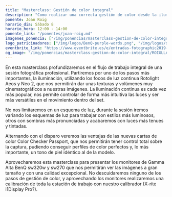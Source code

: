 ```yaml
---
title: "Masterclass: Gestión de color integral"
description: "Como realizar una correcta gestión de color desde la iluminación al perfilado de pantalla"
ponente: Joan Roig
horario_dia: Sábado 8
horario_hora: 12:00 - 14:00
ponente_link: "/ponentes/joan-roig.md"
imagenes_ponencia: ["/img/ponencias/masterclass-gestion-de-color-integral/ROIGLLASERA_PARETS_001.jpg", "/img/ponencias/masterclass-gestion-de-color-integral/ROIGLLASERA_PARETS_002.jpg", "/img/ponencias/masterclass-gestion-de-color-integral/ROIGLLASERA_PARETS_003.jpg", "/img/ponencias/masterclass-gestion-de-color-integral/ROIGLLASERA_PARETS_004.jpg", "/img/ponencias/masterclass-gestion-de-color-integral/ROIGLLASERA_PARETS_005.jpg"] 
logo_patricinadores: ["/img/logos/BenQ-purple-words.png", "/img/logos/x-rite orange grey.png"] 
eventbrite_link: "https://www.eventbrite.es/e/entradas-fotographic2019-61801209080"
og_image: "/img/ponencias/masterclass-gestion-de-color-integral/ROIGLLASERA_PARETS_001.jpg"
---
```

En esta masterclass profundizaremos en el flujo de trabajo integral de una sesión fotográfica profesional. Partiremos por uno de los pasos más importantes, la iluminación, utilizando los focos de luz continua Rotolight Aeos y Neo 2, que nos permitirán dar unas texturas y volúmenes muy cinematográficos a nuestras imágenes. La iluminación continua es cada vez más popular, nos permite controlar de forma más intuitiva las luces y ser más versátiles en el movimiento dentro del set.

No nos limitaremos en un esquema de luz, durante la sesión iremos variando los esquemas de luz para trabajar con estilos más luminosos, otros con sombras más pronunciadas y acabaremos con luces más tenues y tintadas.

Alternando con el disparo veremos las ventajas de las nuevas cartas de color Color Checker Passport, que nos permitirán tener control total sobre la captura, pudiendo conseguir perfiles de color perfectos y, lo más importante, un tono de piel idéntico al de la modelo.

Aprovecharemos esta masterclass para presentar los monitores de Gamma Alta BenQ sw320w y sw270 que nos permitirán ver las imágenes a gran tamaño y con una calidad excepcional. No descuidaremos ninguno de los pasos de gestión de color, y aprovechando los monitores realizaremos una calibración de toda la estación de trabajo con nuestro calibrador (X-rite i1Display Pro?).